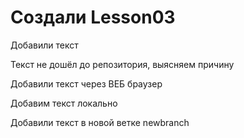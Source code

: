 # Создали Lesson03

Добавили текст

Текст не дошёл до репозитория, выясняем причину

Добавили текст через ВЕБ браузер

Добавим текст локально

Добавили текст в новой ветке newbranch
